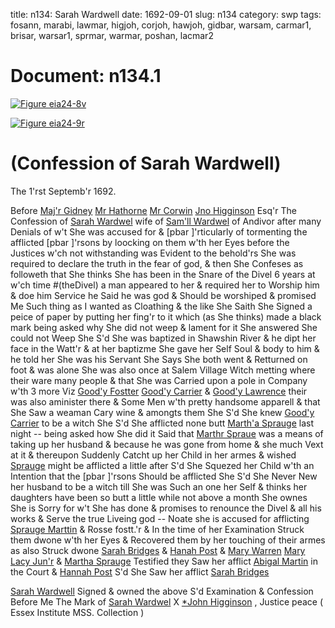 title: n134: Sarah Wardwell
date: 1692-09-01
slug: n134
category: swp
tags: fosann, marabi, lawmar, higjoh, corjoh, hawjoh, gidbar, warsam, carmar1, brisar, warsar1, sprmar, warmar, poshan, lacmar2




<div markdown class="doc" id="n134.1">

# Document: n134.1



<span markdown class="figure">[![Figure eia24-8v](archives/essex/eia/gifs/eia24-8v.gif)](archives/essex/eia/large/eia24-8v.jpg)</span>



<span markdown class="figure">[![Figure eia24-9r](archives/essex/eia/gifs/eia24-9r.gif)](archives/essex/eia/large/eia24-9r.jpg)</span>


# (Confession of Sarah Wardwell) 

The 1'rst Septemb'r 1692. 

Before [Maj'r Gidney](/tag/gidbar.html) [Mr Hathorne](/tag/hawjoh.html) [Mr Corwin](/tag/corjoh.html) [Jno Higginson](/tag/higjoh.html) Esq'r The Confession of [Sarah Wardwel](/tag/warsar1.html) wife of [Sam'll Wardwel](/tag/warsam.html) of Andivor after many Denials of w't She was accused for & [pbar ]'rticularly of tormenting the afflicted [pbar ]'rsons by loocking on them w'th her Eyes before the Justices w'ch not withstanding was Evident to the behold'rs She was required to declare the truth in the fear of god, & then She Confeses as followeth that She thinks She has been in the Snare of the Divel 6 years at w'ch time #(theDivel) a man appeared to her & required her to Worship him & doe him Service he Said he was god & Should be worshiped & promised Me Such thing as I wanted as Cloathing & the like She Saith She Signed a peice of paper by putting her fing'r to it which (as She thinks) made a black mark being asked why She did not weep & lament for it She answered She could not Weep She S'd She was baptized in Shawshin River & he dipt her face in the Watt'r & at her baptizme She gave her Self Soul & body to him & he told her She was his Servant She Says She both went & Retturned on foot & was alone She was also once at Salem Village Witch metting where their ware many people & that She was Carried upon a pole in Company w'th 3 more Viz [Good'y Fostter](/tag/fosann.html) [Good'y Carrier](/tag/carmar1.html) & [Good'y Lawrence](/tag/lawmar.html) their was also aminister there & Some Men w'th pretty handsome apparell & that She Saw a weaman Cary wine & amongts them She S'd She knew [Good'y Carrier](/tag/carmar1.html) to be a witch She S'd She afflicted none butt [Marth'a Sprauge](/tag/sprmar.html) last night -- being asked how She did it Said that [Marthr Spraue](/tag/sprmar.html) was a means of taking up her husband & because he was gone from home & she much Vext at it & thereupon Suddenly Catcht up her Child in her armes & wished [Sprauge](/tag/sprmar.html) might  be afflicted a little after S'd She Squezed her Child w'th an Intention that the [pbar ]'rsons Should be afflicted She S'd She Never New her husband to be a witch till She was Such an one her Self & thinks her daughters have been so butt a little while not above a month She ownes She is Sorry for w't She has done & promises to renounce the Divel & all his works & Serve the true Liveing god -- Noate she is accused for afflicting [Sprauge Marttin](/tag/sprmar.html) & Rosse fostt.'r & In the time of her Examination Struck them dwone w'th her Eyes & Recovered them by her touching of their armes as also Struck dwone [Sarah Bridges](/tag/brisar.html) & [Hanah Post](/tag/poshan.html) & [Mary Warren](/tag/warmar.html) [Mary Lacy Jun'r](/tag/lacmar2.html) & [Martha Sprauge](/tag/sprmar.html) Testified they Saw her afflict [Abigal Martin](/tag/marabi.html) in the Court & [Hannah Post](/tag/poshan.html) S'd She Saw her afflict [Sarah Bridges](/tag/brisar.html)

[Sarah Wardwell](/tag/warsar1.html) Signed & owned the above S'd Examination & Confession Before Me
The Mark  of [Sarah Wardwel](/tag/warsar1.html) X [*John Higginson](/tag/higjoh.html) , Justice peace ( Essex Institute MSS. Collection )

</div>

